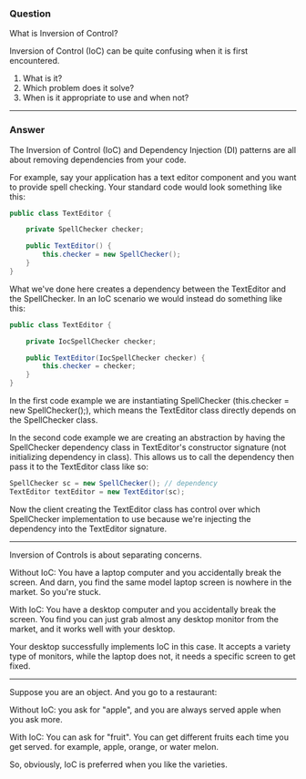 ### Question
What is Inversion of Control?

Inversion of Control (IoC) can be quite confusing when it is first encountered.

1. What is it?
2. Which problem does it solve?
3. When is it appropriate to use and when not?

---------------------

### Answer
The Inversion of Control (IoC) and Dependency Injection (DI) patterns are all about removing dependencies from your code.

For example, say your application has a text editor component and you want to provide spell checking. Your standard code would look something like this:

```java
public class TextEditor {

    private SpellChecker checker;

    public TextEditor() {
        this.checker = new SpellChecker();
    }
}
```
What we've done here creates a dependency between the TextEditor and the SpellChecker. In an IoC scenario we would instead do something like this:
```java
public class TextEditor {

    private IocSpellChecker checker;

    public TextEditor(IocSpellChecker checker) {
        this.checker = checker;
    }
}
```
In the first code example we are instantiating SpellChecker (this.checker = new SpellChecker();), which means the TextEditor class directly depends on the SpellChecker class.

In the second code example we are creating an abstraction by having the SpellChecker dependency class in TextEditor's constructor signature (not initializing dependency in class). This allows us to call the dependency then pass it to the TextEditor class like so:

```java
SpellChecker sc = new SpellChecker(); // dependency
TextEditor textEditor = new TextEditor(sc);
```
Now the client creating the TextEditor class has control over which SpellChecker implementation to use because we're injecting the dependency into the TextEditor signature.

--------------------

Inversion of Controls is about separating concerns.

Without IoC: You have a laptop computer and you accidentally break the screen. And darn, you find the same model laptop screen is nowhere in the market. So you're stuck.

With IoC: You have a desktop computer and you accidentally break the screen. You find you can just grab almost any desktop monitor from the market, and it works well with your desktop.

Your desktop successfully implements IoC in this case. It accepts a variety type of monitors, while the laptop does not, it needs a specific screen to get fixed.

----------------------

Suppose you are an object. And you go to a restaurant:

Without IoC: you ask for "apple", and you are always served apple when you ask more.

With IoC: You can ask for "fruit". You can get different fruits each time you get served. for example, apple, orange, or water melon.

So, obviously, IoC is preferred when you like the varieties.
